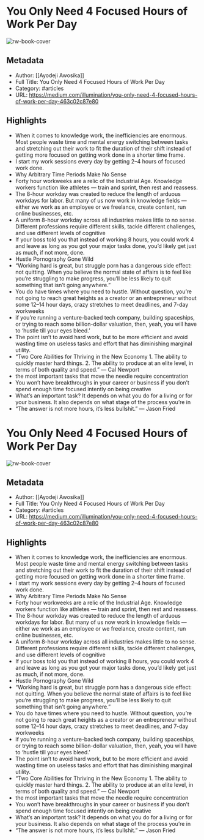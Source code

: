 # You Only Need 4 Focused Hours of Work Per Day

![rw-book-cover](https://readwise-assets.s3.amazonaws.com/static/images/article3.5c705a01b476.png)

## Metadata
- Author: [[Ayodeji Awosika]]
- Full Title: You Only Need 4 Focused Hours of Work Per Day
- Category: #articles
- URL: https://medium.com/illumination/you-only-need-4-focused-hours-of-work-per-day-463c02c87e80

## Highlights
- When it comes to knowledge work, the inefficiencies are enormous. Most people waste time and mental energy switching between tasks and stretching out their work to fit the duration of their shift instead of getting more focused on getting work done in a shorter time frame.
- I start my work sessions every day by getting 2–4 hours of focused work done.
- Why Arbitrary Time Periods Make No Sense
- Forty hour workweeks are a relic of the Industrial Age. Knowledge workers function like athletes — train and sprint, then rest and reassess.
- The 8-hour workday was created to reduce the length of arduous workdays for labor. But many of us now work in knowledge fields — either we work as an employee or we freelance, create content, run online businesses, etc.
- A uniform 8-hour workday across all industries makes little to no sense. Different professions require different skills, tackle different challenges, and use different levels of cognitive
- If your boss told you that instead of working 8 hours, you could work 4 and leave as long as you got your major tasks done, you’d likely get just as much, if not more, done.
- Hustle Pornography Gone Wild
- “Working hard is great, but struggle porn has a dangerous side effect: not quitting. When you believe the normal state of affairs is to feel like you’re struggling to make progress, you’ll be less likely to quit something that isn’t going anywhere.”
- You do have times where you need to hustle. Without question, you’re not going to reach great heights as a creator or an entrepreneur without some 12–14 hour days, crazy stretches to meet deadlines, and 7-day workweeks
- if you’re running a venture-backed tech company, building spaceships, or trying to reach some billion-dollar valuation, then, yeah, you will have to ‘hustle till your eyes bleed.’
- The point isn’t to avoid hard work, but to be more efficient and avoid wasting time on useless tasks and effort that has diminishing marginal utility.
- “Two Core Abilities for Thriving in the New Economy 1. The ability to quickly master hard things. 2. The ability to produce at an elite level, in terms of both quality and speed.” — Cal Newport
- the most important tasks that move the needle require concentration
- You won’t have breakthroughs in your career or business if you don’t spend enough time focused intently on being creative
- What’s an important task? It depends on what you do for a living or for your business. It also depends on what stage of the process you’re in
- “The answer is not more hours, it’s less bullshit.” — Jason Fried
# You Only Need 4 Focused Hours of Work Per Day

![rw-book-cover](https://readwise-assets.s3.amazonaws.com/static/images/article3.5c705a01b476.png)

## Metadata
- Author: [[Ayodeji Awosika]]
- Full Title: You Only Need 4 Focused Hours of Work Per Day
- Category: #articles
- URL: https://medium.com/illumination/you-only-need-4-focused-hours-of-work-per-day-463c02c87e80

## Highlights
- When it comes to knowledge work, the inefficiencies are enormous. Most people waste time and mental energy switching between tasks and stretching out their work to fit the duration of their shift instead of getting more focused on getting work done in a shorter time frame.
- I start my work sessions every day by getting 2–4 hours of focused work done.
- Why Arbitrary Time Periods Make No Sense
- Forty hour workweeks are a relic of the Industrial Age. Knowledge workers function like athletes — train and sprint, then rest and reassess.
- The 8-hour workday was created to reduce the length of arduous workdays for labor. But many of us now work in knowledge fields — either we work as an employee or we freelance, create content, run online businesses, etc.
- A uniform 8-hour workday across all industries makes little to no sense. Different professions require different skills, tackle different challenges, and use different levels of cognitive
- If your boss told you that instead of working 8 hours, you could work 4 and leave as long as you got your major tasks done, you’d likely get just as much, if not more, done.
- Hustle Pornography Gone Wild
- “Working hard is great, but struggle porn has a dangerous side effect: not quitting. When you believe the normal state of affairs is to feel like you’re struggling to make progress, you’ll be less likely to quit something that isn’t going anywhere.”
- You do have times where you need to hustle. Without question, you’re not going to reach great heights as a creator or an entrepreneur without some 12–14 hour days, crazy stretches to meet deadlines, and 7-day workweeks
- if you’re running a venture-backed tech company, building spaceships, or trying to reach some billion-dollar valuation, then, yeah, you will have to ‘hustle till your eyes bleed.’
- The point isn’t to avoid hard work, but to be more efficient and avoid wasting time on useless tasks and effort that has diminishing marginal utility.
- “Two Core Abilities for Thriving in the New Economy 1. The ability to quickly master hard things. 2. The ability to produce at an elite level, in terms of both quality and speed.” — Cal Newport
- the most important tasks that move the needle require concentration
- You won’t have breakthroughs in your career or business if you don’t spend enough time focused intently on being creative
- What’s an important task? It depends on what you do for a living or for your business. It also depends on what stage of the process you’re in
- “The answer is not more hours, it’s less bullshit.” — Jason Fried
